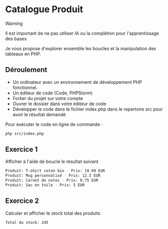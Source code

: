 
# Catalogue Produit

> [!warning]
> Il est important de ne pas utiliser IA ou la complétion pour l'apprentissage des bases

Je vous propose d'explorer ensemble les boucles et la manipulation des tableaux en PHP. 

## Déroulement

- Un ordinateur avec un environnement de développement PHP fonctionnel.
- Un éditeur de code (Code, PHPStorm)
- Forker du projet sur votre compte
- Ouvrer le dossier dans votre éditeur de code
- Développer le code dans le fichier index.php dans le repertoire src pour avoir le résultat demandé

Pour exécuter le code en ligne de commande :
```bash
php src/index.php
```

## Exercice 1
Afficher à l'aide de boucle le résultat suivant

```bash
Produit: T-shirt coton bio - Prix: 19.99 EUR
Produit: Mug personnalisé - Prix: 12.5 EUR
Produit: Carnet de notes - Prix: 8.75 EUR
Produit: Sac en toile - Prix: 5 EUR
```

## Exercice 2
Calculer et afficher le stock total des produits

````bash
Total du stock: 245
````